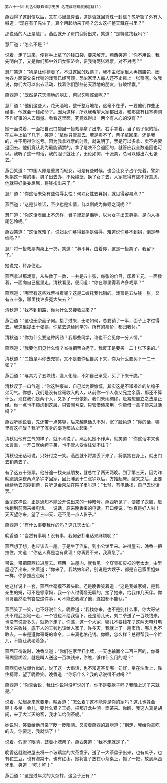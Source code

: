     第六十一回 利舌似联珠诛求无厌 名花成断絮浪漫堪疑(1) 

   燕西得了这封信以后，又在心里盘算着，这是否就回秀珠一封信？忽听窗子外有人喊道：“现在有了先生了，真个用起功来了吗？怎么这样整天藏在书里？”

   那说话的人正是慧厂。燕西就开了房门迎将出来，笑道：“是特意找我吗？”

   慧厂道：“怎么不是？”

   说着，走了进来，便将手上拿了的钱口袋，要来解开。燕西笑道：“你不用说，我先明白了，又是你们那中外妇女赈济会，要我销两张戏票，对不对呢？”

   慧厂笑道：“猜是让你猜着了。不过这回的戏票子，我不主张家里人再掏腰包，因为各方面要父亲代销的戏票已经可观，恐怕家里人每人还不止摊上一张票呢。依我说，你们大可以出去活动，找着你们那些花天酒地的朋友，各破悭囊。”

   燕西道：“既然是花天酒地的朋友，何以又叫悭囊呢？”

   慧厂道：“他们这些人，花天酒地，整千整万地花，这毫不在乎，一要他们作些正经事，他就会一钱如命了。因为这样，所以我希望大家都出发，和那些有钱塞狗洞不作好事的人去商量。看看这里面，究竟找得出一两个有人心的没有？”

   她一面说着，一面把自己口袋里一搭戏票拿了出来，右手拿着，当了扇子似的摇，在左手上拍了几下，笑道：“拿你只管拿去。若是卖不了，票子拿回来，还是我的，并不用得你吃亏。因为我拿戏票的时候，就说明了，票是可以多拿，卖不完要退回去。他们竟认我为最能销票的，拿了是决不会退回的，就答应我全数退回也可以。我听了这一句话，我的胆子就壮了，无论如何，十张票，总可以碰出六七张去。”

   燕西笑道：“中国人原是重男而轻女，可是有些时候，也会让女子占个先着。譬如劝捐这一类的事，男子出去办，不免碰壁。换了女子去，人家觉得有些不好意思，他就只好委委屈屈，将钱掏出来了。”

   慧厂道：“你这话未免有些侮辱女性！何以女性去募捐，就见得容易点？”

   燕西道：“这是恭维话，至少也是实情，何以倒成为侮辱之词呢？”

   慧厂道：“你这话表面上不怎样，骨子里就是侮辱，以为女子出去募捐，是向人摇尾乞怜呢。”

   燕西笑道：“这话就难了，说妇女们募得到捐是侮辱，难道说你募不到捐，倒是恭维吗？”

   慧厂将一搭戏票向桌上一扔，笑道：“募不募，由着你，这是一搭票子，我留下了。”

   她说完，转身便走。

   燕西拿过那戏票，从头数了一数，一共是五十张，每张的价目，印着五元。一面数着，一面向自己屋里走。清秋看见，便问道：“你在哪里得着许多戏票？”

   燕西道：“哪里有这些戏票得着呢？这是二嫂托我代销的。戏票是五块钱一张，又有五十张，哪里找许多冤大头去？”

   清秋道：“找不到销路，你为什么又接收过来？”

   燕西道：“这也无奈面子何。接了过来，无论如何，总要销了一半，面子上才过得去。我这里提出十张票，你拿去送给同学的。所有的票价，都归我付。”

   清秋道：“你为什么要这种阔劲？我那些同学，谁也不会见你一分人情。”

   燕西道：“我要他们见什么情？省得把票白扔了。我反正是要买一二十张下来的。”

   清秋道：“二嫂是叫你去兜销，又不是要你私自买下来，你为什么要买下一二十张？”

   燕西道：“与其为了五块钱，逢人化缘，不如自己承受，买了下来干脆。”

   清秋叹了一口气道：“你这种豪举，自己以为很慷慨，其实这是不知艰难的纨绔子弟习气。你想，我们是没有丝毫收入的人，从前你一个人袭父兄之余荫，那还不算什么。现在我们是两个人，又多了一分依赖。我们未雨绸缪，赶紧想自立之法是正经。你一点也不顾虑到这层，只管闹亏空，只管借债来用，你能借一辈子债来过活吗？”

   燕西听她说着，先还带一点笑容，后来越觉话头不对，沉了脸色道：“你的话，哪里有这样酸？我听了浑身的毫毛都站立起来。”

   清秋见他有生气的样子，就不肯说了。燕西见她不作声，就笑道：“你这话本来也太言重，一开口就纨绔子弟，也不管人受得住受不住？”

   清秋也无话可说，只好付之一笑。燕西就不将票丢下来了，将票揣在身上，就出门去销票去了。

   有了这五十张票，他分途一找亲戚朋友，就总忙了两天两晚。到了第三天，因为昨晚跑到深夜两点多钟才回家，因此睡到十二点钟以后，方始起床。醒来之后，正要继续地去兜揽销票，只听见金荣站在院子里叫道：“七爷，有电话找，自己去说话罢。”

   金荣这样说，正是通知不能公开说出来的一种暗号。燕西听见了，便披了衣服，赶快跑到前面来接电话。一说话，原来晚香来的电话。开口便说：“你真是好人啦！天天望你来，望了三四天，还不见一点人影子。”

   燕西道：“有什么事要我作的吗？这几天太忙。”

   晚香道：“当然有事啊！没有事，我何必打电话来麻烦呢？”

   燕西想了想，也应该去一趟。于是坐了汽车，到小公馆里来。进得屋去，晚香一把拉住，笑道：“你这人真是岂有此理！你再要不来，我真急了。”

   带说，带把燕西拉进屋去。燕西一进屋内，就看见一个穿青布皮袄的老太太，由里屋迎了出来，笑着道：“你来了，我姑娘年轻，别说是大嫂子，都是自己家里姐妹一样，你多照应点啊！”

   她这样说上一套，燕西丝毫摸不着头脑。还是晚香笑着道：“这是我娘家妈，是我亲生的妈，可不是领家妈，我一个人过得怪无聊的，接了她来，给我作几天伴。你哥哥虽然没有答应这件事，可不能说我嫁了他，连娘都不能认。”

   燕西笑了一笑，也不好说什么。晚香道：“我找你来，也不是别什么事，你大哥钻头不顾屁股地一走，一个钱也不给我留下。还是前几天，刘二爷送了一百块钱来，也没有说管多久，就扔下走了。你瞧，这一个大家，哪儿不要钱花？这两天电灯电话全来收钱，底下人的工钱也该给人家了。许多天，我就上了一趟市场，哪儿也不敢去。一来是遵你哥哥的命令，二来真也怕花钱。你瞧，怎么样？总得帮我一个忙儿，不能让我老着急。”

   燕西正待说时，晚香又道：“你们在家里打小牌，一天也输赢个二百三百的，你哥哥糊里糊涂，就是叫人送这一百块钱来，你瞧，够作什么用的呢？”

   燕西见她放爆竹似的，说了这一大串话，也不知道答复哪一句好，坐在沙发上，靠住椅背，望了晚香笑。晚香道：“你乐什么？我的话说得不对吗？”

   燕西道：“你真会说，我让你说得没可说的了。你不是要款子吗？我晚上送了来就是。”

   说着，站起身来就要走。晚香道：“怎么着？这不能算是你的家吗？这儿也姓金啊！多坐一会儿，要什么紧？王妈，把那好龙井沏一壶茶来。你瞧，我这人真是胡闹，来了大半天的客，我才叫给倒茶呢。”

   她说时，笑着给他母亲了眨一眨眼睛。又按着燕西的肩膀道：“别走，我给你拿吃的去。你要走，我就恼了！”

   说着，假瞪了眼睛，鼓着小腮帮子。燕西笑道：“我不走就是了。”

   晚香这就跑进屋去将一个玻璃丝的大茶盘子，送了一大茶盘子出来，也有瓜子，也有花生豆，也有海棠干，也有红枣。她将盘子放在小茶桌上，抓了一把，放到燕西怀里，笑道：“吃！吃！”

   燕西道：“这是过年买的大杂拌，这会子还有？”

